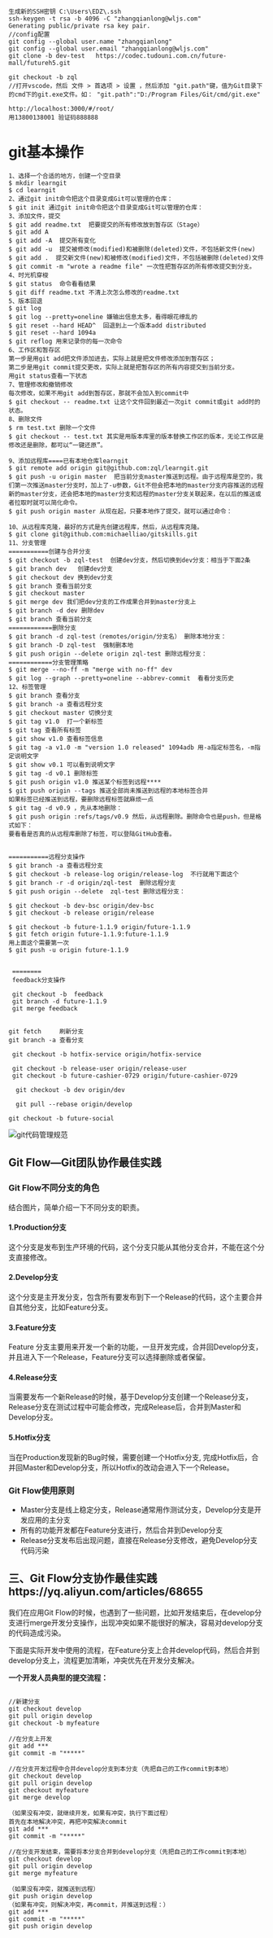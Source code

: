 



```
生成新的SSH密钥 C:\Users\EDZ\.ssh
ssh-keygen -t rsa -b 4096 -C "zhangqianlong@wljs.com"
Generating public/private rsa key pair.
//config配置
git config --global user.name "zhangqianlong"
git config --global user.email "zhangqianlong@wljs.com"
git clone -b dev-test   https://codec.tudouni.com.cn/future-mall/futureh5.git

git checkout -b zql
//打开vscode，然后 文件 > 首选项 > 设置 ，然后添加 "git.path"键，值为Git目录下的cmd下的git.exe文件。如： "git.path":"D:/Program Files/Git/cmd/git.exe"
```

```
http://localhost:3000/#/root/
用13800138001 验证码888888
```



# git基本操作

```
1、选择一个合适的地方，创建一个空目录
$ mkdir learngit
$ cd learngit
2、通过git init命令把这个目录变成Git可以管理的仓库：
$ git init 通过git init命令把这个目录变成Git可以管理的仓库：
3、添加文件，提交
$ git add readme.txt  把要提交的所有修改放到暂存区（Stage）
$ git add A
$ git add -A  提交所有变化
$ git add -u  提交被修改(modified)和被删除(deleted)文件，不包括新文件(new)
$ git add .  提交新文件(new)和被修改(modified)文件，不包括被删除(deleted)文件
$ git commit -m "wrote a readme file" 一次性把暂存区的所有修改提交到分支。
4、时光机穿梭
$ git status  命令看看结果
$ git diff readme.txt 不清上次怎么修改的readme.txt
5、版本回退
$ git log
$ git log --pretty=oneline 嫌输出信息太多，看得眼花缭乱的
$ git reset --hard HEAD^  回退到上一个版本add distributed
$ git reset --hard 1094a
$ git reflog 用来记录你的每一次命令
6、工作区和暂存区
第一步是用git add把文件添加进去，实际上就是把文件修改添加到暂存区；
第二步是用git commit提交更改，实际上就是把暂存区的所有内容提交到当前分支。
用git status查看一下状态
7、管理修改和撤销修改
每次修改，如果不用git add到暂存区，那就不会加入到commit中
$ git checkout -- readme.txt 让这个文件回到最近一次git commit或git add时的状态。
8、删除文件
$ rm test.txt 删除一个文件
$ git checkout -- test.txt 其实是用版本库里的版本替换工作区的版本，无论工作区是修改还是删除，都可以“一键还原”。

9、添加远程库====已有本地仓库learngit
$ git remote add origin git@github.com:zql/learngit.git 
$ git push -u origin master  把当前分支master推送到远程。由于远程库是空的，我们第一次推送master分支时，加上了-u参数，Git不但会把本地的master分支内容推送的远程新的master分支，还会把本地的master分支和远程的master分支关联起来，在以后的推送或者拉取时就可以简化命令。
$ git push origin master 从现在起，只要本地作了提交，就可以通过命令：

10、从远程库克隆，最好的方式是先创建远程库，然后，从远程库克隆。
$ git clone git@github.com:michaelliao/gitskills.git
11、分支管理
===========创建与合并分支
$ git checkout -b zql-test  创建dev分支，然后切换到dev分支：相当于下面2条
$ git branch dev   创建dev分支
$ git checkout dev 换到dev分支
$ git branch 查看当前分支
$ git checkout master
$ git merge dev 我们把dev分支的工作成果合并到master分支上
$ git branch -d dev 删除dev
$ git branch 查看当前分支
============删除分支
$ git branch -d zql-test（remotes/origin/分支名） 删除本地分支：
$ git branch -D zql-test  强制删本地
$ git push origin --delete origin zql-test 删除远程分支：
============分支管理策略
$ git merge --no-ff -m "merge with no-ff" dev
$ git log --graph --pretty=oneline --abbrev-commit  看看分支历史
12、标签管理
$ git branch 查看分支
$ git branch -a 查看远程分支
$ git checkout master 切换分支
$ git tag v1.0  打一个新标签
$ git tag 查看所有标签
$ git show v1.0 查看标签信息
$ git tag -a v1.0 -m "version 1.0 released" 1094adb 用-a指定标签名，-m指定说明文字
$ git show v0.1 可以看到说明文字
$ git tag -d v0.1 删除标签
$ git push origin v1.0 推送某个标签到远程****
$ git push origin --tags 推送全部尚未推送到远程的本地标签合并
如果标签已经推送到远程，要删除远程标签就麻烦一点
$ git tag -d v0.9 ，先从本地删除：
$ git push origin :refs/tags/v0.9 然后，从远程删除。删除命令也是push，但是格式如下：
要看看是否真的从远程库删除了标签，可以登陆GitHub查看。


===========远程分支操作
$ git branch -a 查看远程分支
$ git checkout -b release-log origin/release-log  不行就用下面这个
$ git branch -r -d origin/zql-test  删除远程分支
$ git push origin --delete  zql-test 删除远程分支：

$ git checkout -b dev-bsc origin/dev-bsc 
$ git checkout -b release origin/release 

$ git checkout -b future-1.1.9 origin/future-1.1.9
$ git fetch origin future-1.1.9:future-1.1.9
用上面这个需要第一次
$ git push -u origin future-1.1.9


 ========
 feedback分支操作
 
 git checkout -b  feedback
 git branch -d future-1.1.9
 git merge feedback
 
 
git fetch     刷新分支
git branch -a 查看分支

 git checkout -b hotfix-service origin/hotfix-service
 
 git checkout -b release-user origin/release-user
 git checkout -b future-cashier-0729 origin/future-cashier-0729
 
  git checkout -b dev origin/dev
  
  git pull --rebase origin/develop

git checkout -b future-social
```



![git代码管理规范](D:\simahe\full-stack\Documents\git\git代码管理规范.jpg)

## Git Flow—Git团队协作最佳实践

### Git Flow不同分支的角色

结合图片，简单介绍一下不同分支的职责。

#### 1.Production分支

这个分支是发布到生产环境的代码，这个分支只能从其他分支合并，不能在这个分支直接修改。

#### 2.Develop分支

这个分支是主开发分支，包含所有要发布到下一个Release的代码，这个主要合并自其他分支，比如Feature分支。

#### 3.Feature分支

Feature 分支主要用来开发一个新的功能，一旦开发完成，合并回Develop分支，并且进入下一个Release，Feature分支可以选择删除或者保留。

#### 4.Release分支

当需要发布一个新Release的时候，基于Develop分支创建一个Release分支，Release分支在测试过程中可能会修改，完成Release后，合并到Master和Develop分支。

#### 5.Hotfix分支

当在Production发现新的Bug时候，需要创建一个Hotfix分支, 完成Hotfix后，合并回Master和Develop分支，所以Hotfix的改动会进入下一个Release。

### Git Flow使用原则

- Master分支是线上稳定分支，Release通常用作测试分支，Develop分支是开发应用的主分支
- 所有的功能开发都在Feature分支进行，然后合并到Develop分支
- Release分支发布后出现问题，直接在Release分支修改，避免Develop分支代码污染

 

## 三、Git Flow分支协作最佳实践https://yq.aliyun.com/articles/68655

我们在应用Git Flow的时候，也遇到了一些问题，比如开发结束后，在develop分支进行merge开发分支操作，出现冲突如果不能很好的解决，容易对develop分支的代码造成污染。

下面是实际开发中使用的流程，在Feature分支上合并develop代码，然后合并到develop分支上，流程更加清晰，冲突优先在开发分支解决。

**一个开发人员典型的提交流程：**

```

//新建分支
git checkout develop   
git pull origin develop
git checkout -b myfeature
 
//在分支上开发
git add ***
git commit -m "*****"
 
//在分支开发过程中合并develop分支到本分支（先把自己的工作commit到本地）
git checkout develop
git pull origin develop
git checkout myfeature
git merge develop
 
（如果没有冲突，就继续开发，如果有冲突，执行下面过程）
首先在本地解决冲突，再把冲突解决commit
git add ***
git commit -m "*****"
 
//在分支开发结束，需要将本分支合并到develop分支（先把自己的工作commit到本地）
git checkout develop
git pull origin develop
git merge myfeature
 
（如果没有冲突，就推送到远程）
git push origin develop
（如果有冲突，则解决冲突，再commit，并推送到远程：）
git add ***
git commit -m "*****"
git push origin develop

```

